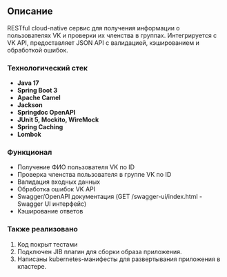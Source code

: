 ## Описание

RESTful cloud-native сервис для получения информации о пользователях VK и проверки их членства в группах. Интегрируется с VK API, предоставляет JSON API с валидацией, кэшированием и обработкой ошибок.

### Технологический стек
- **Java 17**
- **Spring Boot 3**
- **Apache Camel**
- **Jackson** 
- **Springdoc OpenAPI** 
- **JUnit 5, Mockito, WireMock**
- **Spring Caching** 
- **Lombok**

### Функционал
- Получение ФИО пользователя VK по ID
- Проверка членства пользователя в группе VK по ID
- Валидация входных данных
- Обработка ошибок VK API
- Swagger/OpenAPI документация (GET /swagger-ui/index.html - Swagger UI интерфейс)
- Кэширование ответов
  
### Также реализовано

1. Код покрыт тестами
2. Подключен JIB плагин для сборки образа приложения.
3. Написаны kubernetes-манифесты для развертывания приложения в кластере.

